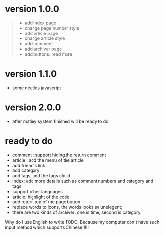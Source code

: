 # version 1.0.0
>- add index page
>- change page number style
>- add article page
>- change article style
>- add comment
>- add archiver page
>- add buttons: read more

# version 1.1.0
- some needes javascript

# version 2.0.0
- after matiny system finished will be ready to do

# ready to do
- comment : support hiding the return comment
- article : add the menu of the article
- add friend's link
- add category
- add tags, and the tags cloud
- index: add more details such as comment numbers and category and tags
- support other languages
- article: highlight of the code
- add return top of the page button
- replace words to icons, the words looks so unelegent;
- there are two kinds of archiver: one is time, second is category.

Why do I use English to write TODO. Because my computer don't have such input method which supports Chinese!!!!!
